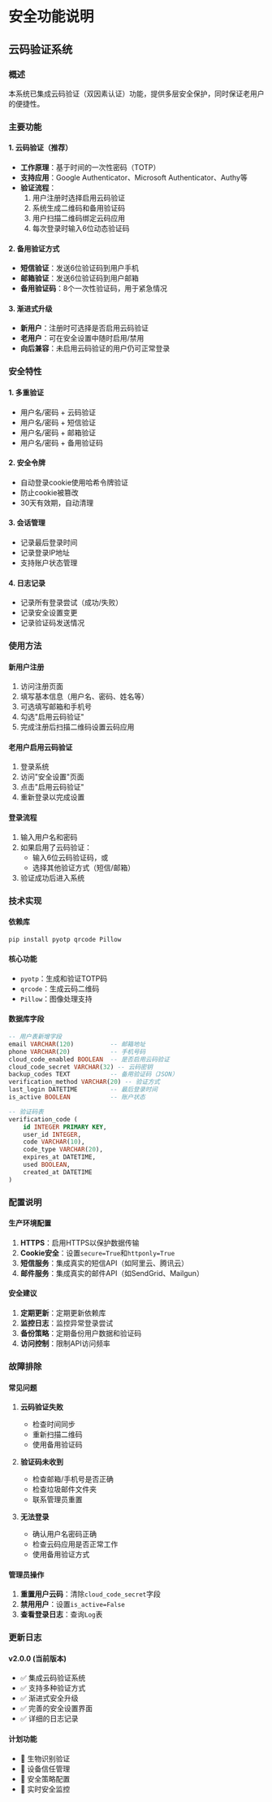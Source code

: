 # 安全功能说明

## 云码验证系统

### 概述
本系统已集成云码验证（双因素认证）功能，提供多层安全保护，同时保证老用户的便捷性。

### 主要功能

#### 1. 云码验证（推荐）
- **工作原理**：基于时间的一次性密码（TOTP）
- **支持应用**：Google Authenticator、Microsoft Authenticator、Authy等
- **验证流程**：
  1. 用户注册时选择启用云码验证
  2. 系统生成二维码和备用验证码
  3. 用户扫描二维码绑定云码应用
  4. 每次登录时输入6位动态验证码

#### 2. 备用验证方式
- **短信验证**：发送6位验证码到用户手机
- **邮箱验证**：发送6位验证码到用户邮箱
- **备用验证码**：8个一次性验证码，用于紧急情况

#### 3. 渐进式升级
- **新用户**：注册时可选择是否启用云码验证
- **老用户**：可在安全设置中随时启用/禁用
- **向后兼容**：未启用云码验证的用户仍可正常登录

### 安全特性

#### 1. 多重验证
- 用户名/密码 + 云码验证
- 用户名/密码 + 短信验证
- 用户名/密码 + 邮箱验证
- 用户名/密码 + 备用验证码

#### 2. 安全令牌
- 自动登录cookie使用哈希令牌验证
- 防止cookie被篡改
- 30天有效期，自动清理

#### 3. 会话管理
- 记录最后登录时间
- 记录登录IP地址
- 支持账户状态管理

#### 4. 日志记录
- 记录所有登录尝试（成功/失败）
- 记录安全设置变更
- 记录验证码发送情况

### 使用方法

#### 新用户注册
1. 访问注册页面
2. 填写基本信息（用户名、密码、姓名等）
3. 可选填写邮箱和手机号
4. 勾选"启用云码验证"
5. 完成注册后扫描二维码设置云码应用

#### 老用户启用云码验证
1. 登录系统
2. 访问"安全设置"页面
3. 点击"启用云码验证"
4. 重新登录以完成设置

#### 登录流程
1. 输入用户名和密码
2. 如果启用了云码验证：
   - 输入6位云码验证码，或
   - 选择其他验证方式（短信/邮箱）
3. 验证成功后进入系统

### 技术实现

#### 依赖库
```bash
pip install pyotp qrcode Pillow
```

#### 核心功能
- `pyotp`：生成和验证TOTP码
- `qrcode`：生成云码二维码
- `Pillow`：图像处理支持

#### 数据库字段
```sql
-- 用户表新增字段
email VARCHAR(120)          -- 邮箱地址
phone VARCHAR(20)           -- 手机号码
cloud_code_enabled BOOLEAN  -- 是否启用云码验证
cloud_code_secret VARCHAR(32) -- 云码密钥
backup_codes TEXT           -- 备用验证码（JSON）
verification_method VARCHAR(20) -- 验证方式
last_login DATETIME         -- 最后登录时间
is_active BOOLEAN           -- 账户状态

-- 验证码表
verification_code (
    id INTEGER PRIMARY KEY,
    user_id INTEGER,
    code VARCHAR(10),
    code_type VARCHAR(20),
    expires_at DATETIME,
    used BOOLEAN,
    created_at DATETIME
)
```

### 配置说明

#### 生产环境配置
1. **HTTPS**：启用HTTPS以保护数据传输
2. **Cookie安全**：设置`secure=True`和`httponly=True`
3. **短信服务**：集成真实的短信API（如阿里云、腾讯云）
4. **邮件服务**：集成真实的邮件API（如SendGrid、Mailgun）

#### 安全建议
1. **定期更新**：定期更新依赖库
2. **监控日志**：监控异常登录尝试
3. **备份策略**：定期备份用户数据和验证码
4. **访问控制**：限制API访问频率

### 故障排除

#### 常见问题
1. **云码验证失败**
   - 检查时间同步
   - 重新扫描二维码
   - 使用备用验证码

2. **验证码未收到**
   - 检查邮箱/手机号是否正确
   - 检查垃圾邮件文件夹
   - 联系管理员重置

3. **无法登录**
   - 确认用户名密码正确
   - 检查云码应用是否正常工作
   - 使用备用验证方式

#### 管理员操作
1. **重置用户云码**：清除`cloud_code_secret`字段
2. **禁用用户**：设置`is_active=False`
3. **查看登录日志**：查询`Log`表

### 更新日志

#### v2.0.0 (当前版本)
- ✅ 集成云码验证系统
- ✅ 支持多种验证方式
- ✅ 渐进式安全升级
- ✅ 完善的安全设置界面
- ✅ 详细的日志记录

#### 计划功能
- 🔄 生物识别验证
- 🔄 设备信任管理
- 🔄 安全策略配置
- 🔄 实时安全监控
